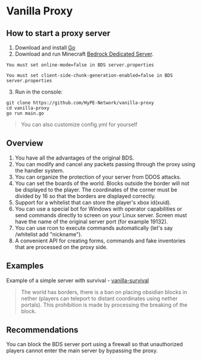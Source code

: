 # Vanilla Proxy

## How to start a proxy server
1. Download and install [Go](https://go.dev/dl/)
2. Download and run Minecraft [Bedrock Dedicated Server](https://www.minecraft.net/en-us/download/server/bedrock).

```You must set online-mode=false in BDS server.properties```

```You must set client-side-chunk-generation-enabled=false in BDS server.properties```

3. Run in the console:
```
git clone https://github.com/HyPE-Network/vanilla-proxy
cd vanilla-proxy
go run main.go
```

>You can also customize config.yml for yourself

## Overview
1. You have all the advantages of the original BDS.
2. You can modify and cancel any packets passing through the proxy using the handler system.
3. You can organize the protection of your server from DDOS attacks.
4. You can set the boards of the world. Blocks outside the border will not be displayed to the player. The coordinates of the corner must be divided by 16 so that the borders are displayed correctly.
5. Support for a whitelist that can store the player's xbox id(xuid).
6. You can use a special bot for Windows with operator capabilities or send commands directly to screen on your Linux server. Screen must have the name of the original server port (for example 19132).
7. You can use rcon to execute commands automatically (let's say /whitelist add "nickname").
8. A convenient API for creating forms, commands and fake inventories that are processed on the proxy side.

## Examples
Example of a simple server with survival - [vanilla-survival](https://github.com/HyPE-Network/vanilla-survival)
> The world has borders, there is a ban on placing obsidian blocks in nether (players can teleport to distant coordinates using nether portals).
> This prohibition is made by processing the breaking of the block.

## Recommendations
You can block the BDS server port using a firewall so that unauthorized players cannot enter the main server by bypassing the proxy.
